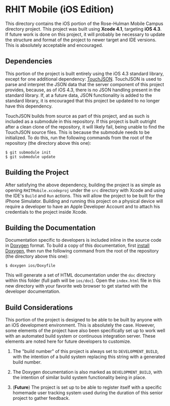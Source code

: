 # RHIT Mobile (iOS Edition)

This directory contains the iOS portion of the Rose-Hulman Mobile Campus directory project. This project was built using **Xcode 4.1**, targeting **iOS 4.3**. If future work is done on this project, it will probably be necessary to update the structure and format of the project to newer target and IDE versions. This is absolutely acceptable and encouraged.

## Dependencies

This portion of the project is built entirely using the iOS 4.3 standard library, except for one additional dependency: [TouchJSON](https://github.com/TouchCode/TouchJSON). TouchJSON is used to parse and interpret the JSON data that the server component of this project provides, because, as of iOS 4.3, there is no JSON handling present in the standard library. If, at a future data, JSON functionality is added to the standard library, it is encouraged that this project be updated to no longer have this dependency.

TouchJSON builds from source as part of this project, and as such is included as a submodule in this repository. If this project is built outright after a clean clone of the repository, it will likely fail, being unable to find the TouchJSON source files. This is because the submodule needs to be initialized. To do this, run the following commands from the root of the repository (the directory above this one):

    $ git submodule init
    $ git submodule update

## Building the Project
After satisfying the above dependency, building the project is as simple as opening `RHITMobile.xcodeproj` under the `src` directory with Xcode and using the IDE's `Build` and `Run` actions. This will allow the project to be built for the iPhone Simulator. Building and running this project on a physical device will require a developer to have an Apple Developer Account and to attach his credentials to the project inside Xcode.

## Building the Documentation

Documentation specific to developers is included inline in the source code in [Doxygen](http://www.stack.nl/~dimitri/doxygen/) format. To build a copy of this documentation, first [install Doxygen](http://www.stack.nl/~dimitri/doxygen/download.html#latestsrc), then run the following command from the root of the repository (the directory above this one):

    $ doxygen ios/Doxyfile

This will generate a set of HTML documentation under the `doc` directory within this folder (full path will be `ios/doc`). Open the `index.html` file in this new directory with your favorite web browser to get started with the developer documentation. 

## Build Considerations

This portion of the project is designed to be able to be built by anyone with an iOS development environment. This is absolutely the case. However, some elements of the project have also been specifically set up to work well with an automated build system or continuous integration server. These elements are noted here for future developers to customize.

1. The "build number" of this project is always set to `DEVELOPMENT_BUILD`, with the intention of a build system replacing this string with a generated build number.

2. The Doxygen documentation is also marked as `DEVELOPMENT_BUILD`, with the intention of similar build system functionality being in place.

3. (**Future**) The project is set up to be able to register itself with a specific homemade user tracking system used during the duration of this senior project to gather feedback.